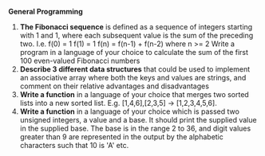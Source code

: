 **General Programming**

1. **The Fibonacci sequence** is defined as a sequence of integers starting with 1 and 1, where each
subsequent value is the sum of the preceding two. I.e.
f(0) = 1
f(1) = 1
f(n) = f(n-1) + f(n-2) where n >= 2
Write a program in a language of your choice to calculate the sum of the first 100 even-valued
Fibonacci numbers
2. **Describe 3 different data structures** that could be used to implement an associative array where
both the keys and values are strings, and comment on their relative advantages and
disadvantages
3. **Write a function** in a language of your choice that merges two sorted lists into a new sorted list.
E.g. [1,4,6],[2,3,5] → [1,2,3,4,5,6].
4. **Write a function** in a language of your choice which is passed two unsigned integers, a value
and a base. It should print the supplied value in the supplied base. The base is in the range 2
to 36, and digit values greater than 9 are represented in the output by the alphabetic characters
such that 10 is 'A' etc.